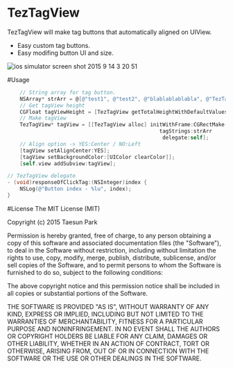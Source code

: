 # TezTagView
TezTagView will make tag buttons that automatically aligned on UIView.


* Easy custom tag buttons.
* Easy modifing button UI and size.

![ios simulator screen shot 2015 9 14 3 20 51](https://cloud.githubusercontent.com/assets/389004/9843376/76f38426-5af4-11e5-8a2f-a655492518bf.png)

#Usage
```objective-c
    // String array for tag button.
    NSArray* strArr = @[@"test1", @"test2", @"blablablablabla", @"TezTagView", @"This tutorial is center align tags"];
    // Get tagView height
    CGFloat tagViewHeight = [TezTagView getTotalHeightWithDefaultValuesAndWords:strArr];
    // Make tagView
    TezTagView* tagView = [[TezTagView alloc] initWithFrame:CGRectMake(0, 0, self.view.frame.size.width, tagViewHeight)
                                                 tagStrings:strArr
                                                  delegate:self];
    // Align option -> YES:Center / NO:Left
    [tagView setAlignCenter:YES];
    [tagView setBackgroundColor:[UIColor clearColor]];
    [self.view addSubview:tagView];
```
```objective-c
// TezTagView delegate
- (void)responseOfClickTag:(NSInteger)index {
    NSLog(@"Button index - %lu", index);
}
```


#License
The MIT License (MIT)

Copyright (c) 2015 Taesun Park

Permission is hereby granted, free of charge, to any person obtaining a copy
of this software and associated documentation files (the "Software"), to deal
in the Software without restriction, including without limitation the rights
to use, copy, modify, merge, publish, distribute, sublicense, and/or sell
copies of the Software, and to permit persons to whom the Software is
furnished to do so, subject to the following conditions:

The above copyright notice and this permission notice shall be included in all
copies or substantial portions of the Software.

THE SOFTWARE IS PROVIDED "AS IS", WITHOUT WARRANTY OF ANY KIND, EXPRESS OR
IMPLIED, INCLUDING BUT NOT LIMITED TO THE WARRANTIES OF MERCHANTABILITY,
FITNESS FOR A PARTICULAR PURPOSE AND NONINFRINGEMENT. IN NO EVENT SHALL THE
AUTHORS OR COPYRIGHT HOLDERS BE LIABLE FOR ANY CLAIM, DAMAGES OR OTHER
LIABILITY, WHETHER IN AN ACTION OF CONTRACT, TORT OR OTHERWISE, ARISING FROM,
OUT OF OR IN CONNECTION WITH THE SOFTWARE OR THE USE OR OTHER DEALINGS IN THE
SOFTWARE.
